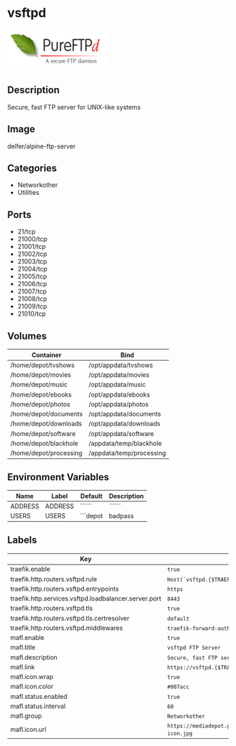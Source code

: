 # vsftpd

![Logo](images/vsftpd.jpg)

## Description
Secure, fast FTP server for UNIX\-like systems

## Image
delfer/alpine-ftp-server

## Categories
- Networkother
- Utilities

## Ports
- 21/tcp
- 21000/tcp
- 21001/tcp
- 21002/tcp
- 21003/tcp
- 21004/tcp
- 21005/tcp
- 21006/tcp
- 21007/tcp
- 21008/tcp
- 21009/tcp
- 21010/tcp

## Volumes
| Container | Bind |
|-----------|------|
| /home/depot/tvshows | /opt/appdata/tvshows |
| /home/depot/movies | /opt/appdata/movies |
| /home/depot/music | /opt/appdata/music |
| /home/depot/ebooks | /opt/appdata/ebooks |
| /home/depot/photos | /opt/appdata/photos |
| /home/depot/documents | /opt/appdata/documents |
| /home/depot/downloads | /opt/appdata/downloads |
| /home/depot/software | /opt/appdata/software |
| /home/depot/blackhole | /appdata/temp/blackhole |
| /home/depot/processing | /appdata/temp/processing |

## Environment Variables
| Name | Label | Default | Description |
|------|-------|---------|-------------|
| ADDRESS | ADDRESS | `````` | `````` |
| USERS | USERS | ```depot|badpass|/home/depot|15000``` | `````` |

## Labels
| Key | Value |
|-----|-------|
| traefik.enable | ```true``` |
| traefik.http.routers.vsftpd.rule | ```Host(`vsftpd.{$TRAEFIK_INGRESS_DOMAIN}`)``` |
| traefik.http.routers.vsftpd.entrypoints | ```https``` |
| traefik.http.services.vsftpd.loadbalancer.server.port | ```8443``` |
| traefik.http.routers.vsftpd.tls | ```true``` |
| traefik.http.routers.vsftpd.tls.certresolver | ```default``` |
| traefik.http.routers.vsftpd.middlewares | ```traefik-forward-auth``` |
| mafl.enable | ```true``` |
| mafl.title | ```vsftpd FTP Server``` |
| mafl.description | ```Secure, fast FTP server for UNIX-like systems``` |
| mafl.link | ```https://vsftpd.{$TRAEFIK_INGRESS_DOMAIN}``` |
| mafl.icon.wrap | ```true``` |
| mafl.icon.color | ```#007acc``` |
| mafl.status.enabled | ```true``` |
| mafl.status.interval | ```60``` |
| mafl.group | ```Networkother``` |
| mafl.icon.url | ```https://mediadepot.github.io/templates/img/pureftpd-icon.jpg``` |

